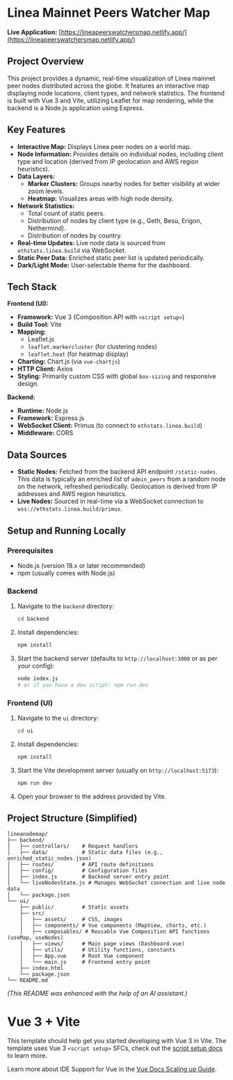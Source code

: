 # Linea Mainnet Peers Watcher Map

**Live Application:** [https://lineapeerswatchersmap.netlify.app/](https://lineapeerswatchersmap.netlify.app/)

## Project Overview

This project provides a dynamic, real-time visualization of Linea mainnet peer nodes distributed across the globe. It features an interactive map displaying node locations, client types, and network statistics. The frontend is built with Vue 3 and Vite, utilizing Leaflet for map rendering, while the backend is a Node.js application using Express.

## Key Features

*   **Interactive Map:** Displays Linea peer nodes on a world map.
*   **Node Information:** Provides details on individual nodes, including client type and location (derived from IP geolocation and AWS region heuristics).
*   **Data Layers:**
    *   **Marker Clusters:** Groups nearby nodes for better visibility at wider zoom levels.
    *   **Heatmap:** Visualizes areas with high node density.
*   **Network Statistics:**
    *   Total count of static peers.
    *   Distribution of nodes by client type (e.g., Geth, Besu, Erigon, Nethermind).
    *   Distribution of nodes by country.
*   **Real-time Updates:** Live node data is sourced from `ethstats.linea.build` via WebSocket.
*   **Static Peer Data:** Enriched static peer list is updated periodically.
*   **Dark/Light Mode:** User-selectable theme for the dashboard.

## Tech Stack

**Frontend (UI):**
*   **Framework:** Vue 3 (Composition API with `<script setup>`)
*   **Build Tool:** Vite
*   **Mapping:**
    *   Leaflet.js
    *   `leaflet.markercluster` (for clustering nodes)
    *   `leaflet.heat` (for heatmap display)
*   **Charting:** Chart.js (via `vue-chartjs`)
*   **HTTP Client:** Axios
*   **Styling:** Primarily custom CSS with global `box-sizing` and responsive design.

**Backend:**
*   **Runtime:** Node.js
*   **Framework:** Express.js
*   **WebSocket Client:** Primus (to connect to `ethstats.linea.build`)
*   **Middleware:** CORS

## Data Sources

*   **Static Nodes:** Fetched from the backend API endpoint `/static-nodes`. This data is typically an enriched list of `admin_peers` from a random node on the network, refreshed periodically. Geolocation is derived from IP addresses and AWS region heuristics.
*   **Live Nodes:** Sourced in real-time via a WebSocket connection to `wss://ethstats.linea.build/primus`.

## Setup and Running Locally

### Prerequisites

*   Node.js (version 18.x or later recommended)
*   npm (usually comes with Node.js)

### Backend

1.  Navigate to the `backend` directory:
    ```bash
    cd backend
    ```
2.  Install dependencies:
    ```bash
    npm install
    ```
3.  Start the backend server (defaults to `http://localhost:3000` or as per your config):
    ```bash
    node index.js
    # or if you have a dev script: npm run dev
    ```

### Frontend (UI)

1.  Navigate to the `ui` directory:
    ```bash
    cd ui
    ```
2.  Install dependencies:
    ```bash
    npm install
    ```
3.  Start the Vite development server (usually on `http://localhost:5173`):
    ```bash
    npm run dev
    ```
4.  Open your browser to the address provided by Vite.

## Project Structure (Simplified)

```
lineanodemap/
├── backend/
│   ├── controllers/    # Request handlers
│   ├── data/           # Static data files (e.g., enriched_static_nodes.json)
│   ├── routes/         # API route definitions
│   ├── config/         # Configuration files
│   ├── index.js        # Backend server entry point
│   └── liveNodesState.js # Manages WebSocket connection and live node data
│   └── package.json
└── ui/
    ├── public/         # Static assets
    ├── src/
    │   ├── assets/     # CSS, images
    │   ├── components/ # Vue components (MapView, charts, etc.)
    │   ├── composables/ # Reusable Vue Composition API functions (useMap, useNodes)
    │   ├── views/      # Main page views (Dashboard.vue)
    │   ├── utils/      # Utility functions, constants
    │   ├── App.vue     # Root Vue component
    │   └── main.js     # Frontend entry point
    ├── index.html
    └── package.json
└── README.md
```

*(This README was enhanced with the help of an AI assistant.)*

# Vue 3 + Vite

This template should help get you started developing with Vue 3 in Vite. The template uses Vue 3 `<script setup>` SFCs, check out the [script setup docs](https://v3.vuejs.org/api/sfc-script-setup.html#sfc-script-setup) to learn more.

Learn more about IDE Support for Vue in the [Vue Docs Scaling up Guide](https://vuejs.org/guide/scaling-up/tooling.html#ide-support).
